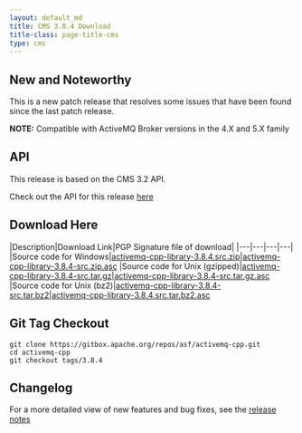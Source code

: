 ```yaml
---
layout: default_md
title: CMS 3.8.4 Download
title-class: page-title-cms
type: cms
---
```


New and Noteworthy
------------------

This is a new patch release that resolves some issues that have been found since the last patch release.

**NOTE:** Compatible with ActiveMQ Broker versions in the 4.X and 5.X family

API
---

This release is based on the CMS 3.2 API.

Check out the API for this release [here](../api_docs/activemqcpp-3.6.0/html)

Download Here
-------------

|Description|Download Link|PGP Signature file of download|
|---|---|---|---|
|Source code for Windows|[activemq-cpp-library-3.8.4.src.zip](http://archive.apache.org/dist/activemq/activemq-cpp/3.8.4/activemq-cpp-library-3.8.4-src.zip)|[activemq-cpp-library-3.8.4-src.zip.asc](http://archive.apache.org/dist/activemq/activemq-cpp/3.8.4/activemq-cpp-library-3.8.4-src.zip.asc)
|Source code for Unix (gzipped)|[activemq-cpp-library-3.8.4-src.tar.gz](http://archive.apache.org/dist/activemq/activemq-cpp/3.8.4/activemq-cpp-library-3.8.4-src.tar.gz)|[activemq-cpp-library-3.8.4-src.tar.gz.asc](http://archive.apache.org/dist/activemq/activemq-cpp/3.8.4/activemq-cpp-library-3.8.4-src.tar.gz.asc)
|Source code for Unix (bz2)|[activemq-cpp-library-3.8.4-src.tar.bz2](http://archive.apache.org/dist/activemq/activemq-cpp/3.8.4/activemq-cpp-library-3.8.4-src.tar.bz2)|[activemq-cpp-library-3.8.4.src.tar.bz2.asc](http://archive.apache.org/dist/activemq/activemq-cpp/3.8.4/activemq-cpp-library-3.8.4-src.tar.bz2.asc)

Git Tag Checkout
----------------
```
git clone https://gitbox.apache.org/repos/asf/activemq-cpp.git  
cd activemq-cpp  
git checkout tags/3.8.4
```

Changelog
---------

For a more detailed view of new features and bug fixes, see the [release notes](https://issues.apache.org/jira/secure/ReleaseNote.jspa?projectId=12311207&styleName=Html&version=12327391)
